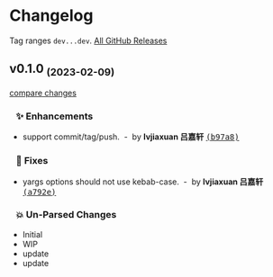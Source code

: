 # Changelog

Tag ranges `dev...dev`. [All GitHub Releases](https://github.com/lvjiaxuan/release/releases)

## v0.1.0 <sub>(2023-02-09)</sub>
[compare changes](https://github.com/lvjiaxuan/release/compare/...dev)

### &nbsp;&nbsp;&nbsp;✨ Enhancements

- support commit/tag/push. &nbsp;-&nbsp; by **lvjiaxuan 吕嘉轩** [<samp>(b97a8)</samp>](https://github.com/lvjiaxuan/release/commit/b97a8df)

### &nbsp;&nbsp;&nbsp;🐛 Fixes

- yargs options should not use kebab-case. &nbsp;-&nbsp; by **lvjiaxuan 吕嘉轩** [<samp>(a792e)</samp>](https://github.com/lvjiaxuan/release/commit/a792eed)

### &nbsp;&nbsp;&nbsp;💥 Un-Parsed Changes

- Initial
- WIP
- update
- update